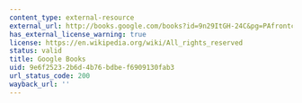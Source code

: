```yaml
---
content_type: external-resource
external_url: http://books.google.com/books?id=9n29ItGH-24C&pg=PAfrontcover#v=onepage
has_external_license_warning: true
license: https://en.wikipedia.org/wiki/All_rights_reserved
status: valid
title: Google Books
uid: 9e6f2523-2b6d-4b76-bdbe-f6909130fab3
url_status_code: 200
wayback_url: ''
---
```

